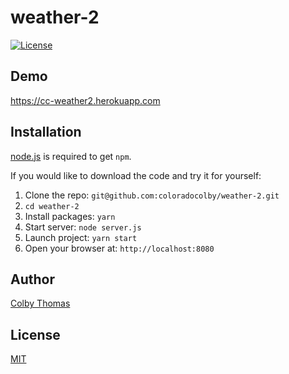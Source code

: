 # weather-2
[![License](https://img.shields.io/badge/license-MIT-blue.svg?style=flat-square)](https://github.com/coloradocolby/weather-2/blob/master/LICENSE)

## Demo
https://cc-weather2.herokuapp.com

## Installation
[node.js](http://nodejs.org/download/) is required to get ``npm``.

If you would like to download the code and try it for yourself:

1. Clone the repo: `git@github.com:coloradocolby/weather-2.git`
2. `cd weather-2`
2. Install packages: `yarn`
4. Start server: `node server.js`
5. Launch project: `yarn start`
4. Open your browser at: `http://localhost:8080`

## Author
[Colby Thomas](http://www.coloradocolby.com)

## License
[MIT](https://github.com/coloradocolby/weather-2/blob/master/LICENSE)